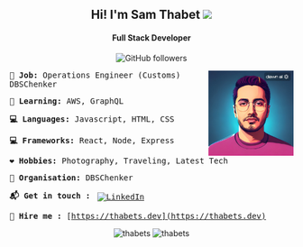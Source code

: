 <div align="center">

## Hi! I'm Sam Thabet <img src="https://raw.githubusercontent.com/thabets/thabets/wave.gif" width="30px">

#### Full Stack Developer

![GitHub followers](https://img.shields.io/github/followers/thabets?style=social)

</div>
<samp>
<img src="https://raw.githubusercontent.com/thabets/thabets/master/profile.JPG" width="30%" align="right">

**:gem: Job:** Operations Engineer (Customs) DBSChenker

**:school_satchel: Learning:** AWS, GraphQL

**:computer: Languages:** Javascript, HTML, CSS

**:computer: Frameworks:** React, Node, Express

**:heart: Hobbies:** Photography, Traveling, Latest Tech

**:office: Organisation:** DBSChenker

**:mailbox_with_mail: Get in touch :**
<a href="https://www.linkedin.com/in/sallam-thabet-93418518a/">
<img src="https://raw.githubusercontent.com/MikeCodesDotNET/MikeCodesDotNET/a8abbf37441f3253f74ea255a47f289208d7568c/Resources/linkedIn.svg" alt="LinkedIn" style="vertical-align:top; margin:4px">
</a>

**:briefcase: Hire me :** [https://thabets.dev](https://thabets.dev)

</samp>

<div align="center">

<img src="https://github-readme-stats.vercel.app/api/top-langs/?username=thabets&layout=compact&hide=html" alt="thabets" />
<img src="https://github-readme-stats.vercel.app/api?username=thabets&show_icons=true" alt="thabets" />
